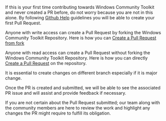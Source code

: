 If this is your first time contributing towards Windows Community Toolkit and never created a PR before, do not worry because you are not in this alone. By following [Github Help](https://docs.github.com/en/github/collaborating-with-issues-and-pull-requests/creating-a-pull-request) guidelines you will be able to create your first Pull Request.

Anyone with write access can create a Pull Request by forking the Windows Community Toolkit Repository. Here is how you can [Create a Pull Request from fork](https://docs.github.com/en/github/collaborating-with-issues-and-pull-requests/creating-a-pull-request-from-a-fork)

Anyone with read access can create a Pull Request without forking the Windows Community Toolkit Repository. Here is how you can directly [Create a Pull Request](https://docs.github.com/en/github/collaborating-with-issues-and-pull-requests/creating-a-pull-request) on the repository.

It is essential to create changes on different branch especially if it is major change.
 
Once the PR is created and submitted, we will be able to see the associated PR issue and will assist and provide feedback if necessary.

If you are not certain about the Pull Request submitted; our team along with the community members are here to review the work and highlight any changes the PR might require to fulfill its obligation. 
